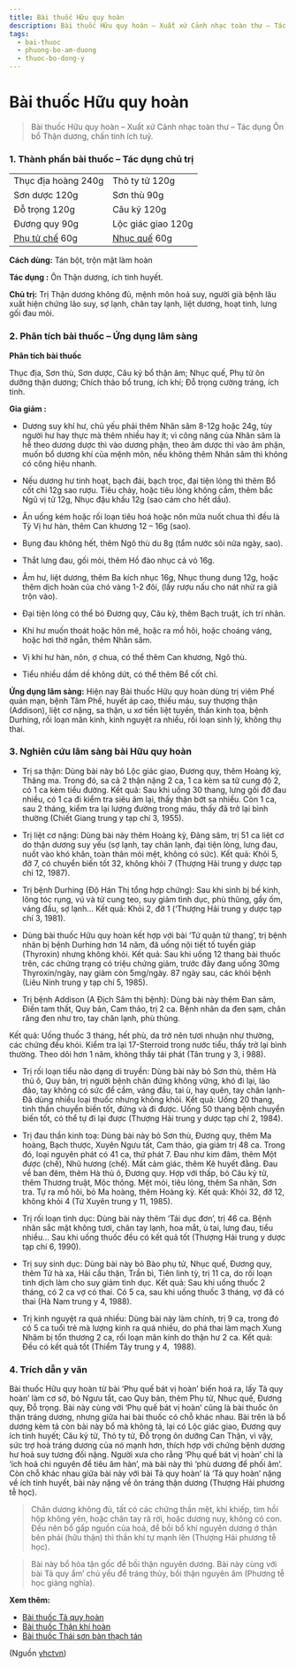 ```yaml
---
title: Bài thuốc Hữu quy hoàn
description: Bài thuốc Hữu quy hoàn – Xuất xứ Cảnh nhạc toàn thư – Tác dụng Ôn bổ Thận dương, chấn tinh ích tuỷ.
tags:
  - bai-thuoc
  - phuong-bo-am-duong
  - thuoc-bo-dong-y
---
```


# Bài thuốc Hữu quy hoàn 

> Bài thuốc Hữu quy hoàn – Xuất xứ Cảnh nhạc toàn thư – Tác dụng Ôn bổ Thận dương, chấn tinh ích tuỷ.

### 1. Thành phần bài thuốc – Tác dụng chủ trị

|  |  |
| --- | --- |
| Thục địa hoàng 240g | Thỏ ty tử 120g |
| Sơn dược 120g | Sơn thù 90g |
| Đỗ trọng 120g | Câu kỷ 120g |
| Đương quy 90g | Lộc giác giao 120g |
| [Phụ tử chế](/yhctvn/vi-thuoc-phu-tu/) 60g | [Nhục quế](/yhctvn/vi-thuoc-nhuc-que/) 60g |

**Cách dùng:** Tán bột, trộn mật làm hoàn

**Tác dụng :** Ôn Thận dương, ích tinh huyết. 

**Chủ trị:** Trị Thận dương không đủ, mệnh môn hoả suy, người già bệnh lâu xuất hiện chứng lão suy, sợ lạnh, chân tay lạnh, liệt dương, hoạt tinh, lưng gối đau mỏi.

### 2. Phân tích bài thuốc – Ứng dụng lâm sàng

**Phân tích bài thuốc**

Thục địa, Sơn thù, Sơn dược, Câu kỷ bổ thận âm; Nhục quế, Phụ tử ôn dưỡng thận dương; Chích thảo bổ trung, ích khí; Đỗ trọng cường tráng, ích tinh.

**Gia giảm :**

+ Dương suy khí hư, chủ yếu phải thêm Nhân sâm 8-12g hoặc 24g, tùy người hư hay thực mà thêm nhiều hay ít; vì công năng của Nhân sâm là hễ theo dương dược thì vào dương phận, theo âm dược thì vào âm phận, muốn bổ dương khí của mệnh môn, nếu không thêm Nhân sâm thì không có công hiệu nhanh.

+ Nếu dương hư tinh hoạt, bạch đái, bạch trọc, đại tiện lỏng thì thêm Bổ cốt chỉ 12g sao rượu. Tiêu chảy, hoặc tiêu lỏng không cầm, thêm bắc Ngũ vị tử 12g, Nhục đậu khấu 12g (sao cám cho hết dầu).

+ Ăn uống kém hoặc rối loạn tiêu hoá hoặc nôn mửa nuốt chua thì đều là Tỳ Vị hư hàn, thêm Can khương 12 – 16g (sao).

+ Bụng đau không hết, thêm Ngô thù du 8g (tẩm nước sôi nửa ngày, sao).

+ Thắt lưng đau, gối mỏi, thêm Hồ đào nhục cả vỏ 16g.

+ Âm hư, liệt dương, thêm Ba kích nhục 16g, Nhục thung dung 12g, hoặc thêm dịch hoàn của chó vàng 1-2 đôi, (lấy rượu nấu cho nát nhừ ra giã trộn vào).

+ Đại tiện lỏng có thể bỏ Đương quy, Câu kỷ, thêm Bạch truật, ích trí nhân.

+ Khí hư muốn thoát hoặc hôn mê, hoặc ra mồ hôi, hoặc choáng váng, hoặc hơi thở ngắn, thêm Nhân sâm.

+ Vị khí hư hàn, nôn, ợ chua, có thể thêm Can khương, Ngô thù.

+ Tiểu nhiều dầm dề không dứt, có thể thêm Bể cốt chỉ.

**Ứng dụng lâm sàng:** Hiện nay Bài thuốc Hữu quy hoàn dùng trị viêm Phế quản mạn, bệnh Tâm Phế, huyết áp cao, thiếu máu, suy thượng thận (Addison), liệt cơ nặng, sa thận, u xơ tiền liệt tuyến, thần kinh tọa, bệnh Durhing, rối loạn mãn kinh, kinh nguyệt ra nhiều, rối loạn sinh lý, không thụ thai.

### 3. Nghiên cứu lâm sàng bài Hữu quy hoàn

+ Trị sa thận: Dùng bài này bỏ Lộc giác giao, Đương quy, thêm Hoàng kỳ, Thăng ma. Trong đó, sa cả 2 thận nặng 2 ca, 1 ca kèm sa tử cung độ 2, có 1 ca kèm tiểu đường. Kết quả: Sau khi uống 30 thang, lưng gối đỡ đau nhiều, có 1 ca đi kiểm tra siêu âm lại, thấy thận bớt sa nhiều. Còn 1 ca, sau 2 tháng, kiểm tra lại lượng đường trong máu, thấy đã trở lại bình thường (Chiết Giang trung y tạp chí 3, 1955).

+ Trị liệt cơ nặng: Dùng bài này thêm Hoàng kỳ, Đảng sâm, trị 51 ca liệt cơ do thận dương suy yếu (sợ lạnh, tay chân lạnh, đại tiện lỏng, lưng đau, nuốt vào khó khăn, toàn thân mỏi mệt, không có sức). Kết quả: Khỏi 5, đỡ 7, có chuyển biến tốt 32, không khỏi 7 (Thượng Hải trung y dược tạp chỉ 12, 1987).

+ Trị bệnh Durhing (Độ Hán Thị tổng hợp chứng): Sau khi sinh bị bế kinh, lông tóc rụng, vú và tử cung teo, suy giảm tình dục, phù thũng, gầy ốm, váng đầu, sợ lạnh… Kết quả: Khỏi 2, đỡ 1 (‘Thượng Hải trung y dược tạp chí 3, 1981).

+ Dùng bài thuốc Hữu quy hoàn kết hợp với bài ‘Tứ quân tử thang’, trị bệnh nhân bị bệnh Durhing hơn 14 năm, đã uống nội tiết tố tuyến giáp (Thyroxin) nhưng không khỏi. Kết quả: Sau khi uống 12 thang bài thuốc trên, các chứng trạng có triệu chứng giảm, trước đây đang uống 30mg Thyroxin/ngày, nay giảm còn 5mg/ngày. 87 ngày sau, các khỏi bệnh (Liêu Ninh trung y tạp chí 5, 1985).

+ Trị bệnh Addison (A Địch Sâm thị bệnh): Dùng bài này thêm Đan sâm, Điền tam thất, Quy bản, Cam thảo, trị 2 ca. Bệnh nhân da đen sạm, chân răng đen như tro, tay chân lạnh, phù thùng.

Kết quả: Uống thuốc 3 tháng, hết phù, da trở nên tươi nhuận như thường, các chứng đều khỏi. Kiểm tra lại 17-Sterroid trong nước tiểu, thấy trở lại bình thường. Theo dõi hơn 1 năm, không thấy tái phát (Tân trung y 3, ỉ 988).

+ Trị rối loạn tiểu não dạng di truyền: Dùng bài này bỏ Sơn thù, thêm Hà thủ ô, Quy bản, trị người bệnh chân đứng không vững, khó đi lại, lảo đảo, tay không có sức để cầm, váng đầu, tai ù, hay quên, tay chân lạnh- Đã dùng nhiều loại thuốc nhưng không khỏi. Kết quả: Uống 20 thang, tinh thần chuyển biến tốt, đứng và đi được. Uống 50 thang bệnh chuyển biến tốt, có thể tự đi lại được (Thượng Hải trung y dược tạp chí 2, 1984).

+ Trị đau thần kinh toạ: Dùng bài này bỏ Sơn thù, Đương quy, thêm Ma hoàng, Bạch thược, Xuyên Ngưu tất, Cam thảo, gia giảm trị 48 ca. Trong đó, loại nguyên phát có 41 ca, thứ phát 7. Đau như kim đâm, thêm Một được (chế), Nhũ hương (chế). Mất cảm giác, thêm Kê huyết đằng. Đau về ban đêm, thêm Hà thủ ô, Đương quy. Hợp với thấp, bỏ Câu kỷ tử, thêm Thương truật, Mộc thông. Mệt mỏi, tiêu lỏng, thêm Sa nhân, Sơn tra. Tự ra mồ hôi, bỏ Ma hoàng, thêm Hoàng kỳ. Kết quả: Khỏi 32, đỡ 12, không khỏi 4 (Tứ Xuyên trung y 11, 1985).

+ Trị rối loạn tình dục: Dùng bài này thêm ‘Tái dục đơn’, trị 46 ca. Bệnh nhân sắc mặt không tươi, chân tay lạnh, hoa mắt, ù tai, lưng đau, tiểu nhiều… Sau khi uống thuốc đều có kết quả tốt (Thượng Hải trung y dược tạp chí 6, 1990).

+ Trị suy sinh dục: Dùng bài này bỏ Bào phụ tử, Nhục quế, Đương quy, thêm Tử hà xa, Hải cẩu thận, Trần bì, Tiên linh tỳ, trị 11 ca, do rối loạn tinh dịch làm cho suy giảm tình dục. Kết quả: Sau khi uống thuốc 2 tháng, có 2 ca vợ có thai. Có 5 ca, sau khi uống thuốc 3 tháng, vợ đã có thai (Hà Nam trung y 4, 1988).

+ Trị kinh nguyệt ra quá nhiều: Dùng bài này làm chính, trị 9 ca, trong đó có 5 ca tuổi trẻ mà lượng kinh ra quá nhiều, do phá thai làm mạch Xung Nhâm bị tổn thương 2 ca, rối loạn mãn kinh do thận hư 2 ca. Kết quả: Đều có kết quả tốt (Thiểm Tây trung y 4,  1988).

### 4. Trích dẫn y văn

Bài thuốc Hữu quy hoàn từ bài ‘Phụ quế bát vị hoàn’ biến hoá ra, lấy Tả quy hoàn’ làm cơ sở, bỏ Ngưu tất, cao Quy bản, thêm Phụ tử, Nhục quế, Đương quy, Đỗ trọng. Bài này cùng với ‘Phụ quế bát vị hoàn’ cũng là bài thuốc ôn thận tráng dương, nhưng giữa hai bài thuốc có chỗ khác nhau. Bài trên là bổ dương kèm tả còn bài này bổ mà không tả, lại có Lộc giác giao, Đương quy ích tinh huyết; Câu kỷ tử, Thỏ ty tử, Đỗ trọng ôn dưỡng Can Thận, vì vậy, sức trợ hoả tráng dương của nó mạnh hơn, thích hợp với chứng bệnh dương hư hoả suy tương đối nặng. Người xưa cho rằng ‘Phụ quế bát vị hoàn’ chỉ là ‘ích hoả chi nguyên để tiêu âm hàn’, mà bài này thì ‘phù dương để phối âm’. Còn chỗ khác nhau giữa bài này với bài Tả quy hoàn’ là ‘Tả quy hoàn’ nặng về ích tinh huyết, bài này nặng về ôn tráng thận dương (Thượng Hải phương tễ học).

> Chân dương không đủ, tất có các chứng thần mệt, khí khiếp, tim hồi hộp không yên, hoặc chân tay rã rời, hoặc dương nuy, không có con. Đều nên bổ gấp nguồn của hoả, để bồi bổ khí nguyên dương ở thận bên phải (hữu thận) thì thần khí tự mạnh lên (Thượng Hải phương tễ học).

> Bài này bổ hỏa tận gốc để bồi thận nguyên dương. Bài này cùng với bài Tả quy ẩm’ chủ yếu để tráng thủy, bồi thận nguyên âm (Phương tễ học giảng nghĩa).

**Xem thêm:**

* [Bài thuốc Tả quy hoàn](/yhctvn/bai-thuoc-ta-quy-hoan/)
* [Bài thuốc Thận khí hoàn](/yhctvn/bai-thuoc-than-khi-hoan/)
* [Bài thuốc Thái sơn bàn thạch tán](/yhctvn/bai-thuoc-thai-son-ban-thach-tan/)

(Nguồn <a href="https://yhctvn.com/bai-thuoc-huu-quy-hoan/" target="_blank">yhctvn</a>)
